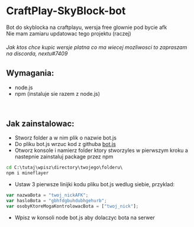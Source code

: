 # CraftPlay-SkyBlock-bot
Bot do skyblocka na craftplayu, wersja free glownie pod bycie afk<br>
Nie mam zamiaru updatowac tego projektu (raczej)<br>
###### Jak ktos chce kupic wersje platna co ma wiecej mozliwosci to zapraszam na discorda, nextu#7409

## Wymagania:
- node.js
- npm (instaluje sie razem z node.js)
<br>

## Jak zainstalowac:
- Stworz folder a w nim plik o nazwie bot.js<br>
- Do pliku bot.js wrzuc kod z githuba [bot.js](bot.js)<br>
- Otworz konsole i namierz folder ktory stworzyles w pierwszym kroku a nastepnie zainstaluj package przez npm<br>

```bat
cd C:\tutaj\wpisz\directory\twojego\folderu\
npm i mineflayer
```

- Ustaw 3 pierwsze linijki kodu pliku bot.js wedlug siebie, przyklad:<br>

```js
var nazwaBota = "twoj_nickAFK";
var hasloBota = "gbhfdgbuhdubhgehurb";
var osobyKtoreMogaKontrolowacBota = ["twoj_nick"];
```

- Wpisz w konsoli node bot.js aby dolaczyc bota na serwer<br>
